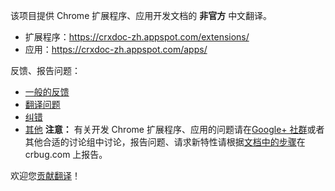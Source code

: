 

该项目提供 Chrome 扩展程序、应用开发文档的 **非官方** 中文翻译。

  * 扩展程序：https://crxdoc-zh.appspot.com/extensions/
  * 应用：https://crxdoc-zh.appspot.com/apps/

反馈、报告问题：
  * [一般的反馈](https://code.google.com/p/crxdoczh/issues/entry?template=%E7%BD%91%E7%AB%99%E5%8F%8D%E9%A6%88)
  * [翻译问题](https://code.google.com/p/crxdoczh/issues/entry?template=%E7%BF%BB%E8%AF%91%E9%97%AE%E9%A2%98)
  * [纠错](https://code.google.com/p/crxdoczh/issues/entry?template=%E7%BA%A0%E9%94%99)
  * [其他](https://code.google.com/p/crxdoczh/issues/entry)
**注意：** 有关开发 Chrome 扩展程序、应用的问题请在[Google+ 社群](https://plus.google.com/communities/105384952265487436177)或者其他合适的讨论组中讨论，报告问题、请求新特性请根据[文档中的步骤](https://crxdoc-zh.appspot.com/trunk/extensions/faq.html#features2)在 crbug.com 上报告。

欢迎您[贡献翻译](https://code.google.com/p/crxdoczh/wiki/Contribution)！